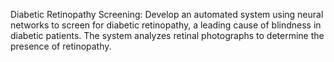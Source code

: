  Diabetic Retinopathy Screening: Develop an automated system using neural networks to screen for diabetic retinopathy, a leading cause of blindness in diabetic patients. The system analyzes retinal photographs to determine the presence of retinopathy.
 
